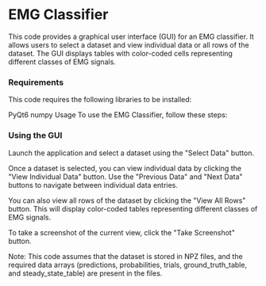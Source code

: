 # EMG Classifier
This code provides a graphical user interface (GUI) for an EMG classifier. It allows users to select a dataset and view individual data or all rows of the dataset. The GUI displays tables with color-coded cells representing different classes of EMG signals.

### Requirements
This code requires the following libraries to be installed:

PyQt6
numpy
Usage
To use the EMG Classifier, follow these steps:

### Using the GUI
Launch the application and select a dataset using the "Select Data" button.

Once a dataset is selected, you can view individual data by clicking the "View Individual Data" button. Use the "Previous Data" and "Next Data" buttons to navigate between individual data entries.

You can also view all rows of the dataset by clicking the "View All Rows" button. This will display color-coded tables representing different classes of EMG signals.

To take a screenshot of the current view, click the "Take Screenshot" button.

Note: This code assumes that the dataset is stored in NPZ files, and the required data arrays (predictions, probabilities, trials, ground_truth_table, and steady_state_table) are present in the files.